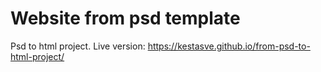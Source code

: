 # Website from psd template

Psd to html project. Live version: https://kestasve.github.io/from-psd-to-html-project/